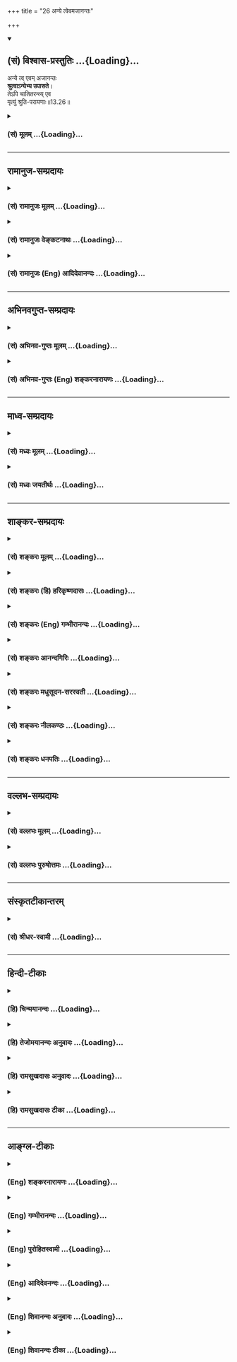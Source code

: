 +++
title = "26 अन्ये त्वेवमजानन्तः"

+++
<div class="js_include" newlevelforh1="2" title="(सं) विश्वास-प्रस्तुतिः" unfilled url="/purANam_vaiShNavam/mahAbhAratam/06-bhIShma-parva/03-bhagavad-gItA-parva/saMskRtam/vishvAsa-prastutiH/13_xetra-xetrajna-yogaH/26_anye_tvevamajAnan.md">
<details open><summary><h2>(सं) विश्वास-प्रस्तुतिः ...{Loading}...</h2></summary>

अन्ये त्व् एवम् अजानन्तः  
**श्रुत्वाऽन्येभ्य उपासते**।  
तेऽपि चातितरन्त्य् एव  
मृत्युं श्रुति-परायणाः॥13.26॥
</details>
</div>
<div class="js_include collapsed" newlevelforh1="3" title="(सं) मूलम्" unfilled url="/purANam_vaiShNavam/mahAbhAratam/06-bhIShma-parva/03-bhagavad-gItA-parva/saMskRtam/mUlam/13_xetra-xetrajna-yogaH/26_anye_tvevamajAnan.md">
<details><summary><h3>(सं) मूलम् ...{Loading}...</h3></summary>

अन्ये त्वेवमजानन्तः श्रुत्वाऽन्येभ्य उपासते।  
तेऽपि चातितरन्त्येव मृत्युं श्रुतिपरायणाः।।13.26।।
</details>
</div>


_________________
## रामानुज-सम्प्रदायः
<div class="js_include collapsed" newlevelforh1="3" title="(सं) रामानुजः मूलम्" unfilled url="/purANam_vaiShNavam/mahAbhAratam/06-bhIShma-parva/03-bhagavad-gItA-parva/saMskRtam/rAmAnujaH/mUlam/13_xetra-xetrajna-yogaH/26_anye_tvevamajAnan.md">
<details><summary><h3>(सं) रामानुजः मूलम् ...{Loading}...</h3></summary>

।।13.25।।**अन्ये तु** कर्मयोगादिषु आत्मावलोकनसाधनेषु अनधिकृताः
**अन्येभ्यः** तत्त्वदर्शिभ्यो ज्ञानिभ्यः **श्रुत्वा** कर्मयोगादिभिः
आत्मानम् **उपासते; ते अपि** आत्मदर्शनेन मृत्युम् अतितरन्ति ये
**श्रुतिपरायणाः** श्रवणमात्रनिष्ठाः; ते **च** श्रवणनिष्ठाः पूतपापाः
क्रमेण कर्म योगादिकम् आरभ्य **अतितरन्ति एव मृत्युम्।** अपिशब्दात् च
पर्वभेदः अवगम्यते। अथ प्रकृतिसंसृष्टस्य आत्मनो विवेकानुसंधानप्रकारं
वक्तुं सर्वं स्थावरं जङ्गमं च सत्त्वं चिदचित्संसर्गजम् इत्याह --

</details>
</div>
<div class="js_include collapsed" newlevelforh1="3" title="(सं) रामानुजः वेङ्कटनाथः" unfilled url="/purANam_vaiShNavam/mahAbhAratam/06-bhIShma-parva/03-bhagavad-gItA-parva/saMskRtam/rAmAnujaH/venkaTanAthaH/13_xetra-xetrajna-yogaH/26_anye_tvevamajAnan.md">
<details><summary><h3>(सं) रामानुजः वेङ्कटनाथः ...{Loading}...</h3></summary>

  
  
।।13.26।। अनिष्पन्नकर्मयोगानां मुमुक्षूणां कर्मयोगोपक्रमदशोच्यते। अन्ये तु
इति तुशब्देन;एवमजानन्तः इत्यनेन च स्वविवेचनशक्त्याद्यभावात्
कर्मयोगादिष्वनधिकृतत्वं द्योतितम्। अन्येभ्यः इत्यनेन
उपदेष्ट्टत्वविषयेणउपदेक्ष्यन्ति ते ज्ञानं ज्ञानिनस्तत्त्वदर्शिनः
\[4।34\] इति प्रागुक्ता विवक्षिता इत्यभिप्रायेणोक्तंतत्त्वदर्शिभ्यो
ज्ञानिभ्य इति। तेऽपि इत्यादिना कर्मयोगोपक्रमेऽप्यसमर्था निर्दिश्यन्त
इत्यभिप्रायेणाहतेऽप्यात्मेति। यद्वाऽस्य वाक्यस्य
पूर्वेणान्वयःश्रुतिपरायणाश्च इत्यन्वयेन वाक्यान्तरम् तद्दर्शयति -- ये
श्रुतिपरायणा इति। श्रुतिः परमयनं निष्ठा येषां ते श्रुतिपरायणाः
श्रुतिपरायणशब्दः श्रुत्वोपासीनेभ्यो व्यवच्छेदकः अन्यथा
श्रुत्वेत्युक्तेऽपि श्रुतिपरायणशब्दस्य
नैरर्थक्यप्रसङ्गादित्यभिप्रायेणाहश्रवणमात्रनिष्ठा इति। अत्र
श्रवणनिष्ठायाः पावनत्वरूपं प्राशस्त्यं विवक्षितमित्याहश्रवणनिष्ठाः
पूतपापा इति। क्रमेणेत्यादिना कर्मयोगादिविधिवैयर्थ्यप्रसङ्गपरिहारः। अत्र
पृथगुपायान्तरपरत्वं किं न स्यात् इत्यत्राहअपिशब्दादिति।
अपिशब्देनान्येषां कैमुत्यमेषामपकृष्टपर्वनिष्ठत्वं च सूचितमिति भावः।  
  

</details>
</div>
<div class="js_include collapsed" newlevelforh1="3" title="(सं) रामानुजः (Eng) आदिदेवानन्दः" unfilled url="/purANam_vaiShNavam/mahAbhAratam/06-bhIShma-parva/03-bhagavad-gItA-parva/saMskRtam/rAmAnujaH/english/AdidevAnandaH/13_xetra-xetrajna-yogaH/26_anye_tvevamajAnan.md">
<details><summary><h3>(सं) रामानुजः (Eng) आदिदेवानन्दः ...{Loading}...</h3></summary>

13.26 But some, namely, those who are not alified for Karma Yoga etc.,
for realising the self, listen to Jnanins who know the truth, and
meditate on the self through Karma Yoga, etc. - they too pass beyond
death. It means that those who are devoted to what they hear only, even
they, intent on hearing and devoid of evils, begin in due course, the
practice of Karma Yoga etc., and pass beyond death. By the term 'too'
(api), the difference in levels is made out. Now, in order to teach the
contemplation on the distinctness of the self conjoined with the
Prakrti, he says that all entities, movables and immovables, are the
product of combination between the conscient and the non-conscient:

</details>
</div>


_________________
## अभिनवगुप्त-सम्प्रदायः
<div class="js_include collapsed" newlevelforh1="3" title="(सं) अभिनव-गुप्तः मूलम्" unfilled url="/purANam_vaiShNavam/mahAbhAratam/06-bhIShma-parva/03-bhagavad-gItA-parva/saMskRtam/abhinava-guptaH/mUlam/13_xetra-xetrajna-yogaH/26_anye_tvevamajAnan.md">
<details><summary><h3>(सं) अभिनव-गुप्तः मूलम् ...{Loading}...</h3></summary>

।।13.25 -- 13.26।। ध्यानेनेति। अन्य इति। ईदृशं च ज्ञानं प्रधानम्।
कैश्चित् \[आत्मा\] आत्मतया उपास्यते अन्यैः प्रागुक्तेन साङ्ख्यनयेन अपरैः
कर्मणा इतरैरपि स्वयमीदृशं +++(;N ईदृग्)+++ ज्ञानमजानद्भिरपि श्रवणप्रवणैः
यथाश्रुतमेवोपास्यते। तेऽपि मृत्युं संसारं तरन्ति। येन
केनचिदुपायेन,भगवत्तत्त्वमुपास्यमानमुत्तारयति। अतः सर्वथा
एवमासीतेत्युक्तम्।

</details>
</div>
<div class="js_include collapsed" newlevelforh1="3" title="(सं) अभिनव-गुप्तः (Eng) शङ्करनारायणः" unfilled url="/purANam_vaiShNavam/mahAbhAratam/06-bhIShma-parva/03-bhagavad-gItA-parva/saMskRtam/abhinava-guptaH/english/shankaranArAyaNaH/13_xetra-xetrajna-yogaH/26_anye_tvevamajAnan.md">
<details><summary><h3>(सं) अभिनव-गुप्तः (Eng) शङ्करनारायणः ...{Loading}...</h3></summary>

13.25-26 Dhyanena etc., Anye etc. A knowledge of this sort is the main.
\[For this end\] some practise religious meditation of the Self as Self;
others \[try\] by means of the Sankhya (knowledge) mentioned already
(Ch. V, 5ff), while still others \[strive\] through action. Still
others, bent upon hearing \[from the preceptors etc.\] practise the
religious meditation as they have heard, even though they do not
themselves know, (have) the knowledge of this kind. They too cross over
the death, i.e., the cycyle of birth and death. What is conveyed here is
this : The category Bhagavat, if mentally reflected upon by one means or
the other, does transport across \[the ocean of death circle\].
Therefore , let one remain in this fashion by all means.

</details>
</div>


_________________
## माध्व-सम्प्रदायः
<div class="js_include collapsed" newlevelforh1="3" title="(सं) मध्वः मूलम्" unfilled url="/purANam_vaiShNavam/mahAbhAratam/06-bhIShma-parva/03-bhagavad-gItA-parva/saMskRtam/madhvaH/mUlam/13_xetra-xetrajna-yogaH/26_anye_tvevamajAnan.md">
<details><summary><h3>(सं) मध्वः मूलम् ...{Loading}...</h3></summary>

।।13.25 -- 13.26।। साङ्ख्येन वेदोक्तभगवत्स्वरूपज्ञानेन। कर्मिणामपि
श्रुत्वा ज्ञात्वा ध्यात्वा दृष्टिः। श्रावकाणां च ज्ञात्वा ध्यात्वा।
साङ्ख्यानां च ध्यात्वा। तथा च गौपवनश्रुतिः -- कर्म कृतवा च तच्छ्रुत्वा
ज्ञात्वा ध्यात्वाऽनुपश्यति। श्रावकोऽपि तथा ज्ञात्वा ध्यात्वा ज्ञान्यपि
पश्यति। अन्यथा तस्य दृष्टिर्हि कथञ्चिन्नोपजायते इति। अन्य
इत्यशक्तानामप्युपायदर्शनार्थम्।

</details>
</div>
<div class="js_include collapsed" newlevelforh1="3" title="(सं) मध्वः जयतीर्थः" unfilled url="/purANam_vaiShNavam/mahAbhAratam/06-bhIShma-parva/03-bhagavad-gItA-parva/saMskRtam/madhvaH/jayatIrthaH/13_xetra-xetrajna-yogaH/26_anye_tvevamajAnan.md">
<details><summary><h3>(सं) मध्वः जयतीर्थः ...{Loading}...</h3></summary>

।।13.25 -- 13.26।। अन्ये साङ्ख्येन योगेन इत्यत्र
कापिलतन्त्रोक्तप्रकृतिपुरुषविवेकज्ञानं साङ्ख्यमिति व्याख्यानमसत्;
कापिलतन्त्रस्यावैदिकस्यात्र ग्रहणायोगात्; तस्य भगवद्दर्शने
प्रधानसाधनत्वायोगाच्चेति भावेनान्यथा व्याचष्टे -- **साङ्ख्येने**ति।
ज्ञानेन परोक्षज्ञानेन। ध्यानेनेत्यत्र ध्यानादीनां
केवलानामेवेश्वरदर्शनसाधनत्वमुच्यत इत्यन्यथाप्रतीतिनिरासार्थमाह --
**कर्मिणामि**ति। दृष्टिः प्राप्येति शेषः। पाठक्रमादर्थक्रमस्य
प्राधान्याद्व्युत्क्रमेणोक्तिः। कुत एतत् इत्यत आह -- **तथा चे**ति।
ध्यात्वेत्येतज्ज्ञान्यपीत्युत्तरेणापि सम्बध्यते। ननु सर्वत्र सर्वस्य
संयोजने सत्येक एवायं प्रकारः स्यात्तथा चकेचिदन्ये परं इत्युक्तमयुक्तं
स्यादित्यत आह -- **अन्य** इति। ध्यानादावुत्तरोत्तरसाधने
साक्षादशक्तानामपिं तत्तदुपायज्ञानादिप्रदर्शनार्थमवस्थाभेदमाश्रित्यान्य
इत्याद्युक्तमित्यर्थः।

</details>
</div>


_________________
## शाङ्कर-सम्प्रदायः
<div class="js_include collapsed" newlevelforh1="3" title="(सं) शङ्करः मूलम्" unfilled url="/purANam_vaiShNavam/mahAbhAratam/06-bhIShma-parva/03-bhagavad-gItA-parva/saMskRtam/shankaraH/mUlam/13_xetra-xetrajna-yogaH/26_anye_tvevamajAnan.md">
<details><summary><h3>(सं) शङ्करः मूलम् ...{Loading}...</h3></summary>

।।13.26।। --,**अन्ये तु** एषु विकल्पेषु अन्यतरेणापि **एवं** यथोक्तम्
आत्मानम् **अजानन्तः अन्येभ्यः** आचार्येभ्यः **श्रुत्वा** इदमेव चिन्तयत
इति उक्ताः **उपासते** श्रद्दधानाः सन्तः चिन्तयन्ति। **तेऽपि च
अतितरन्त्येव** अतिक्रामन्त्येव **मृत्युम्;** मृत्युयुक्तं संसारम्
इत्येतत्। **श्रुतिपरायणाः** श्रुतिः श्रवणं परम् अयनं गमनं
मोक्षमार्गप्रवृत्तौ परं साधनं येषां ते श्रुतिपरायणाः केवलपरोपदेशप्रमाणाः
स्वयं विवेकरहिताः इत्यभिप्रायः। किमु वक्तव्यम् प्रमाणं प्रति स्वतन्त्राः
विवेकिनः मृत्युम् अतितरन्ति इति अभिप्रायः।। क्षेत्रज्ञेश्वरैकत्वविषयं
ज्ञानं मोक्षसाधनम् यज्ज्ञात्वामृतमश्नुते इत्युक्तम्; तत् कस्मात्
हेतोरिति; तद्धेतुप्रदर्शनार्थं श्लोकः आरभ्यते --,

</details>
</div>
<div class="js_include collapsed" newlevelforh1="3" title="(सं) शङ्करः (हि) हरिकृष्णदासः" unfilled url="/purANam_vaiShNavam/mahAbhAratam/06-bhIShma-parva/03-bhagavad-gItA-parva/saMskRtam/shankaraH/hindI/harikRShNadAsaH/13_xetra-xetrajna-yogaH/26_anye_tvevamajAnan.md">
<details><summary><h3>(सं) शङ्करः (हि) हरिकृष्णदासः ...{Loading}...</h3></summary>

।।13.26।। अन्य कई एक साधकजन उपर्युक्त विकल्पोंमेंसे किसी एकके भी द्वारा
पूर्वोक्त आत्मतत्त्वको न जानते हुए अन्य आचार्योंसे सुनकर -- उनकी ऐसी
आज्ञा पाकर कि तुम इसीका चिन्तन किया करो उपासना करते हैं -- श्रद्धापूर्वक
चिन्तन करते हैं। वे केवल सुननेके परायण हुए पुरुष भी अर्थात् जिनके मतमें
श्रवण करना ही मोक्षमार्गसम्बन्धी प्रवृत्तिमें परम आश्रय -- गति; परम साधन
है; ऐसे केवल अन्य आचार्योंके उपदेशको ही प्रमाण माननेवाले; स्वयं विवेकहीन
श्रुतिपरायण पुरुष भी मृत्युको यानी मृत्युयुक्त संसारको निःसंन्देह पार कर
जाते हैं। फिर प्रमाण करनेमें जो स्वतन्त्र हैं वे विवेकी पुरुष
मृत्युयुक्त संसारसे तर जाते हैं; इसमें तो कहना ही क्या है यह अभिप्राय
है।  
  
,

</details>
</div>
<div class="js_include collapsed" newlevelforh1="3" title="(सं) शङ्करः (Eng) गम्भीरानन्दः" unfilled url="/purANam_vaiShNavam/mahAbhAratam/06-bhIShma-parva/03-bhagavad-gItA-parva/saMskRtam/shankaraH/english/gambhIrAnandaH/13_xetra-xetrajna-yogaH/26_anye_tvevamajAnan.md">
<details><summary><h3>(सं) शङ्करः (Eng) गम्भीरानन्दः ...{Loading}...</h3></summary>

13.26 Anye tu, others again; ajanantah, who do not know the Self as
described above; evam, thus, even in one of these alternative ways;
upasate, take to thinking, take to reflection, being imbued with faith;
srutva, after hearing; anyhyah, from others, from the teachers, having
been told, 'Think only of this.' Te api ca, they, too; sruti-parayanah,
who are devoted to hearing, to whom hearing is the supreme course, the
best discipline for starting on the path to Liberation, i.e., those who,
themselves lacking in discrimination, accept only others' advice as most
authoritative; eva, certainly; ati-taranti, overcome; mrtyum, death,
i.e. the mundane existence which is fraught with death. The implication
is; It goes without saying that those discriminating people who are
idenpendent in the application of the valid means of knowledge, cross
over death. That the knowledge of the identity of the Knower of the
field and God leads to Liberation has been stated in, '৷৷.by realizing
which one attains Immortality' (12). For what reason is it so; To point
out that reason the (next) verse is begun:

</details>
</div>
<div class="js_include collapsed" newlevelforh1="3" title="(सं) शङ्करः आनन्दगिरिः" unfilled url="/purANam_vaiShNavam/mahAbhAratam/06-bhIShma-parva/03-bhagavad-gItA-parva/saMskRtam/shankaraH/AnandagiriH/13_xetra-xetrajna-yogaH/26_anye_tvevamajAnan.md">
<details><summary><h3>(सं) शङ्करः आनन्दगिरिः ...{Loading}...</h3></summary>

।।13.25।। अधमतमानधिकारिणो मोक्षमार्गे प्रवृत्तिं प्रतिलम्भयति -- **अन्ये
त्विति।** आचार्याधीनां श्रुतिमेवाभिनयति -- **इदमिति।** उपासनमेव विवृणोति
-- **श्रद्दधाना इति।** परोपदेशात्प्रवृत्तानामपि प्रवृत्तेः,साफल्यमाह --
**तेऽपीति।** तेषां मुख्याधिकारित्वं व्यावर्तयति -- **श्रुतीति।**
तेऽपीत्यपिना सूचितमर्थमाह -- **किमिति।**

</details>
</div>
<div class="js_include collapsed" newlevelforh1="3" title="(सं) शङ्करः मधुसूदन-सरस्वती" unfilled url="/purANam_vaiShNavam/mahAbhAratam/06-bhIShma-parva/03-bhagavad-gItA-parva/saMskRtam/shankaraH/madhusUdana-sarasvatI/13_xetra-xetrajna-yogaH/26_anye_tvevamajAnan.md">
<details><summary><h3>(सं) शङ्करः मधुसूदन-सरस्वती ...{Loading}...</h3></summary>

।।13.26।। मन्दतराणां ज्ञानसाधनमाह -- अन्येत्विति। अन्ये तु मन्दतराः।
तुशब्दः पूर्वश्लोकोक्तत्रिविधाधिकारिवैलक्षण्यद्योतनार्थः।
एषूपायेष्वन्यतरेणाप्येवं यथोक्तमात्मानमजानन्तोऽन्येभ्यः कारुणिकेभ्य
आचार्येभ्यः श्रुत्वेदमेवं चिन्तयतेत्युक्ता उपासते श्रद्दधानाः
सन्तश्चिन्तयन्ति तेऽपि चातितरन्त्येव मृत्युं संसारं श्रुतिपरायणाः स्वयं
विचारासमर्था अपि श्रद्दधानतया गुरूपदेशश्रवणमात्रपरायणाः।
तेऽपीत्यपिशब्दाद्ये स्वयं विचारसमर्थास्ते मृत्युमतितरन्तीति किमु
वक्तव्यमित्यभिप्रायः।

</details>
</div>
<div class="js_include collapsed" newlevelforh1="3" title="(सं) शङ्करः नीलकण्ठः" unfilled url="/purANam_vaiShNavam/mahAbhAratam/06-bhIShma-parva/03-bhagavad-gItA-parva/saMskRtam/shankaraH/nIlakaNThaH/13_xetra-xetrajna-yogaH/26_anye_tvevamajAnan.md">
<details><summary><h3>(सं) शङ्करः नीलकण्ठः ...{Loading}...</h3></summary>

।।13.26।। पक्षान्तरमाह -- **अन्येत्विति।** अन्ये ऊहापोहकौशलहीनाः।
तुशब्देन पूर्वोक्तेभ्यो विलक्षणाः एवं पूर्वोक्तप्रकारमजानन्तोऽन्येभ्य
आचार्येभ्यः श्रुत्वा आत्मनो निर्विशेषब्रह्मचैतन्यरूपत्वं तदुपासनामार्गं
चाधिगत्य उपासते यथोक्तप्रकारेण ध्यायन्ति तेऽपि च मृत्युं संसारं
तरन्त्येव। अपिशब्दात्पूर्वश्लोकोक्तास्तरन्तीत्यत्र,किमाश्चर्यमिति
गम्यते। एवशब्दात्तेषां मुख्यक्रमाभावेऽपि तरणे संशयो नास्ति। यतस्ते
श्रुतिपरायणाः श्रुतिः श्रवणं तदेव परं अयनं मोक्षसाधनं येषां ते तथा।
ध्याने प्रवृत्त्यतिशयान्न तेषां चित्तशुद्ध्यर्थं कर्मापेक्षा।
वेदोक्ततत्त्वे दृढनिश्चयाच्चासंभावनानिवृत्त्यर्थं श्रवणमननापेक्षेति
भावः। अयं च ब्रह्मसाक्षात्कारः संवादिभ्रमरूप इति केचित्। प्रमारूप
इत्यन्ये। तथाहि यथा कश्चिन्मणिप्रभां मणिबुद्ध्या पश्यन् भ्रान्त एव तथापि
तद्ग्रहणकाले मणिं लभतेऽतः स संवादिभ्रमः। एवं त्वंपदार्थं
तत्पदार्थमणिप्रभाभूतं तत्पदार्थबुद्ध्या भावयन् व्यवहारतो भ्रान्त एव
तथापि तत्साक्षात्कारकाले तदनन्यस्य तत्पदार्थस्य साक्षात्कारोऽपि
संवादिभ्रमन्यायेन जायत इति। तथा च वसिष्ठःअसत्ये सत्यता साधो शाश्वती
परिदृश्यते। शून्येन ध्यानयोगेन शाश्वतं प्राप्यते पदम् इति। व्यवहारतो
निर्विशेषस्वरूपत्वेनासत्ये आत्मनि तत्र निर्विशेषत्वभावनं शून्यो
निर्विषयोऽयं ध्यानयोगो योषित्यग्निध्यानवत् तथापि तेन शाश्वती सत्यता
प्राप्यते दृश्यत इति वसिष्ठवाक्यार्थः।
कल्पद्रुमाचार्यास्तुवेदान्तवाक्यजध्यानभावनाजाऽपरोक्षधीः।
मूलप्रमाणदार्ढ्येन भ्रमत्वं प्रतिपद्यते इति प्राहुः।

</details>
</div>
<div class="js_include collapsed" newlevelforh1="3" title="(सं) शङ्करः धनपतिः" unfilled url="/purANam_vaiShNavam/mahAbhAratam/06-bhIShma-parva/03-bhagavad-gItA-parva/saMskRtam/shankaraH/dhanapatiH/13_xetra-xetrajna-yogaH/26_anye_tvevamajAnan.md">
<details><summary><h3>(सं) शङ्करः धनपतिः ...{Loading}...</h3></summary>

।।13.26।। मन्दतरानाह। अन्येतु। तुशब्दः पूर्वेभ्यो वैलक्षण्यद्योतनार्थः।
एषु विकल्पेषु अन्यतरेणाप्येवं यथोक्तमात्मानमजानन्तः श्रुतिपरायणाः
श्रुतिः श्रवणं परमयनं मोक्षमार्गप्रवृत्तौ परं साधनं येषां केवलं
परोपदेशप्रमाणाः स्वयं विवेकररिताः अन्येभ्य आचार्येभ्य इदमेव चिन्तयतेति
वदद्य्भः श्रुत्वा श्रद्दधानाः सन्तस्तदेवोपासते चिन्तयन्ति तेऽपि च
मृत्युयुक्तं संसारं अतितरन्त्येवातिक्रामन्त्येव। चकारः
पूर्वोक्तसमुच्चयार्थः। तेप्यतितरन्ति पूरवोक्तास्त्रयः तरन्तीति किमु
वक्तव्यमिति कैमुत्यन्यायबोधनार्थोऽपिशब्दः तेषामुक्तमादित्वाभावेऽपि
संसारातितरणे संशयो नास्तीत्यवधारणार्थः।

</details>
</div>


_________________
## वल्लभ-सम्प्रदायः
<div class="js_include collapsed" newlevelforh1="3" title="(सं) वल्लभः मूलम्" unfilled url="/purANam_vaiShNavam/mahAbhAratam/06-bhIShma-parva/03-bhagavad-gItA-parva/saMskRtam/vallabhaH/mUlam/13_xetra-xetrajna-yogaH/26_anye_tvevamajAnan.md">
<details><summary><h3>(सं) वल्लभः मूलम् ...{Loading}...</h3></summary>

।।13.26।। अन्ये त्विति। अतिमन्दाधिकारिणोऽन्येभ्यस्तत्त्वदर्शिभ्यो
ज्ञानिभ्यः श्रुत्वाकर्मणा \[3।20\] इत्यादिभिरात्मानमुपासते;
ततस्तेऽप्यात्मदर्शनेन मृत्युं संसारमतितरन्ति; ये श्रुतिपरायणास्त एव।
अपिचशब्दोपादानात्पूर्वभेदोऽवगम्यते।

</details>
</div>
<div class="js_include collapsed" newlevelforh1="3" title="(सं) वल्लभः पुरुषोत्तमः" unfilled url="/purANam_vaiShNavam/mahAbhAratam/06-bhIShma-parva/03-bhagavad-gItA-parva/saMskRtam/vallabhaH/puruShottamaH/13_xetra-xetrajna-yogaH/26_anye_tvevamajAnan.md">
<details><summary><h3>(सं) वल्लभः पुरुषोत्तमः ...{Loading}...</h3></summary>

  
  
।।13.26।। अन्ये तु मूर्खाः अजानन्तः अन्येभ्यो गुरुभ्यः श्रुत्वा
विनैवानुभवम्; एवं पूर्वोक्तप्रकारैरुपासते उपासनां कुर्वन्ति; तेऽपि च
सर्वे मृत्युमतितरन्त्येव युक्ता भवन्तीत्यर्थः। कथं इत्यत आह --
श्रुतिपरायणाः; श्रुत्युक्तप्रकारत्वात् श्रद्धया करणादित्यर्थः। अयमर्थः
-- स्ववाक्यसत्यत्वाय तानपि तारयामि निर्बन्धेन; न तु स्नेहेन
इदमेवैधकारापिशब्दाभ्यां व्यञ्जितम्।  
  

</details>
</div>


_________________
## संस्कृतटीकान्तरम्
<div class="js_include collapsed" newlevelforh1="3" title="(सं) श्रीधर-स्वामी" unfilled url="/purANam_vaiShNavam/mahAbhAratam/06-bhIShma-parva/03-bhagavad-gItA-parva/saMskRtam/shrIdhara-svAmI/13_xetra-xetrajna-yogaH/26_anye_tvevamajAnan.md">
<details><summary><h3>(सं) श्रीधर-स्वामी ...{Loading}...</h3></summary>

।।13.26।। अतिमन्दाधिकारिणां निस्तारोपायमाह **-- अन्य इति।** अन्ये तु
साङ्ख्ययोगादिमार्गेणैवंभूतमुपद्रष्टृत्वादिलक्षणमात्मानं
साक्षात्कर्तुमजानन्तोऽन्येभ्य आचार्येभ्य उपदेशेन श्रुत्वा उपासते
ध्यायन्ति। ते च श्रद्धयोपदेशश्रवणपरायणाः सन्तो मृत्युं,संसारं
शनैरतितरन्त्येव।

</details>
</div>


_________________
## हिन्दी-टीकाः
<div class="js_include collapsed" newlevelforh1="3" title="(हि) चिन्मयानन्दः" unfilled url="/purANam_vaiShNavam/mahAbhAratam/06-bhIShma-parva/03-bhagavad-gItA-parva/hindI/chinmayAnandaH/13_xetra-xetrajna-yogaH/26_anye_tvevamajAnan.md">
<details><summary><h3>(हि) चिन्मयानन्दः ...{Loading}...</h3></summary>

।।13.26।। उत्तम और मध्यम अधिकारियों के लिए उपयुक्त मार्गों को बताने के
पश्चात् अब मन्द बुद्धि साधकों के लिए गीताचार्य एक उपाय बताते हैं। अन्यों
से श्रवण कुछ ऐसे भी लोग होते हैं; जो ध्यान; साङ्ख्य और कर्मयोग इन तीनों
में से किसी एक को भी करने में असमर्थ होते हैं। उनके विकास के लिए एकमात्र
उपाय यह है कि उनको किसी आचार्य से,पूजा या उपासना के विषय में श्रवण कर
तदनुसार ईश्वर की आराधना करनी चाहिए। वे भी मृत्यु को तर जाते हैं जगत् में
यह देखा जाता है कि जिनकी बुद्धि मन्द होती है; उनमें श्रद्धा का आधिक्य
होता है। अत; यदि ऐसे मन्दबुद्धि साधक श्रद्धापूर्वक उपदिष्ट प्रकार से
उपासना करें; तो वे भी इस अनित्य मृत्युरूप संसार को पार करके नित्य तत्त्व
का अनुभव कर सकते हैं। देह के अन्त को ही मृत्यु नहीं समझना चाहिए। यह शब्द
उसके व्यापक अर्थ में यहाँ प्रयुक्त किया गया है। अनित्य; अनात्म उपाधियों
के साथ तादात्म्य करने से हम भी उनके परिवर्तनों से प्रभावित होते रहते
हैं। यह परिवर्तन का दुखपूर्ण अनुभव ही मृत्यु कहलाता है। इनसे भिन्न नित्य
अविकारी आत्मा को जानना ही मृत्यु को तर जाना है; अर्थात् सभी परिवर्तनों
में अविचलित और अप्रभावित रहना है श्री शंकराचार्य कहते हैं कि स्वयं
विवेकरहित होते हुए भी केवल परोपदेश के श्रवण से ही यदि ये साधक मोक्ष को
प्राप्त होते हैं; तो फिर प्रमाणपूर्वक विचार के प्रति स्वतन्त्र विवेकी
साधकों के विषय में कहना ही क्या है कि वे मोक्ष को प्राप्त करते हैं। इन सब
साधनों के द्वारा हमें कौन से साध्य का सम्पादन करना है इस पर कहते हैं

</details>
</div>
<div class="js_include collapsed" newlevelforh1="3" title="(हि) तेजोमयानन्दः अनुवादः" unfilled url="/purANam_vaiShNavam/mahAbhAratam/06-bhIShma-parva/03-bhagavad-gItA-parva/hindI/tejomayAnandaH/anuvAdaH/13_xetra-xetrajna-yogaH/26_anye_tvevamajAnan.md">
<details><summary><h3>(हि) तेजोमयानन्दः अनुवादः ...{Loading}...</h3></summary>

।।13.26।। परन्तु, अन्य लोग जो स्वयं इस प्रकार न जानते हुए, दूसरों से
(आचार्यों से) सुनकर ही उपासना करते हैं, वे श्रुतिपरायण (अर्थात् श्रवण ही
जिनके लिए परम साधन है) लोग भी मृत्यु को निःसन्देह तर जाते हैं।।

</details>
</div>
<div class="js_include collapsed" newlevelforh1="3" title="(हि) रामसुखदासः अनुवादः" unfilled url="/purANam_vaiShNavam/mahAbhAratam/06-bhIShma-parva/03-bhagavad-gItA-parva/hindI/rAmasukhadAsaH/anuvAdaH/13_xetra-xetrajna-yogaH/26_anye_tvevamajAnan.md">
<details><summary><h3>(हि) रामसुखदासः अनुवादः ...{Loading}...</h3></summary>

।।13.26।। दूसरे मनुष्य इस प्रकार (ध्यानयोग, साङ्ख्ययोग, कर्मयोग, आदि
साधनोंको) नहीं जानते, केवल (जीवन्मुक्त महापुरुषोंसे) सुनकर उपासना करते
हैं, ऐसे वे सुननेके परायण मनुष्य भी मृत्युको तर जाते हैं।

</details>
</div>
<div class="js_include collapsed" newlevelforh1="3" title="(हि) रामसुखदासः टीका" unfilled url="/purANam_vaiShNavam/mahAbhAratam/06-bhIShma-parva/03-bhagavad-gItA-parva/hindI/rAmasukhadAsaH/TIkA/13_xetra-xetrajna-yogaH/26_anye_tvevamajAnan.md">
<details><summary><h3>(हि) रामसुखदासः टीका ...{Loading}...</h3></summary>

।।13.26।।***व्याख्या --***  **अन्ये त्वेवमजानन्तः ৷৷. मृत्युं
श्रुतिपरायणाः --** कई ऐसे तत्त्वप्राप्तिकी उत्कण्ठावाले मनुष्य हैं; जो
ध्यानयोग; साङ्ख्ययोग; कर्मयोग; हठयोग; लययोग आदि साधनोंको समझते ही नहीं
अतः वे साधन उनके अनुष्ठानमें भी नहीं आते। ऐसे मनुष्य केवल तत्त्वज्ञ
जीवन्मुक्त महापुरुषोंकी आज्ञाका पालन करके मृत्युको तर जाते हैं अर्थात्
तत्त्वज्ञानको प्राप्त कर लेते हैं। जैसे धनी आदमीकी आज्ञाका पालन करनेसे
धन मिलता है; ऐसे ही तत्त्वज्ञ जीवन्मुक्त महापुरुषोंकी आज्ञाका पालन
करनेसे तत्त्वज्ञान मिलता है। हाँ; इसमें इतना फरक है कि धनी जब देता है;
तब धन मिलता है परन्तु सन्तमहापुरुषोंकी आज्ञाका पालन करनेसे; उनके मनके;
संकेतके; आज्ञाके अनुसार तत्परतापूर्वक चलनेसे मनुष्य स्वतः उस
परमात्मतत्त्वको प्राप्त हो जाता है; जो कि सबको सदासे ही स्वतःस्वाभाविक
प्राप्त है। कारण कि धन तो धनीके अधीन होता है; पर परमात्मतत्त्व किसीके
अधीन नहीं है। शरीरके साथ सम्बन्ध रखनेसे ही मृत्यु होती है। जो मनुष्य
महापुरुषोंकी आज्ञाके परायण हो जाते हैं; उनका शरीरसे माना हुआ सम्बन्ध छूट
जाता है। अतः वे मृत्युको तर जाते हैं अर्थात् वे पहले शरीरकी मृत्युसे
अपनी मृत्यु मानते थे; उस मान्यतासे रहित हो जाते हैं। ऐसे श्रुतिपरायण
साधकोंकी तीन श्रेणियाँ होती हैं -- 1 -- यदि साधकमें सांसारिक सुखभोगकी
इच्छा नहीं है; केवल तत्त्वप्राप्तिकी ही उत्कट अभिलाषा है और वह जिनकी
आज्ञका पालन करता है; वे अनुभवी महापुरुष हैं; तो साधकको शीघ्र ही
परमात्माकी प्राप्ति हो जाती है।2 -- यदि साधकमें सुखभोगकी इच्छा शेष है;
तो केवल महापुरुषकी आज्ञाका पालन करनेसे ही उसकी उस इच्छाका नाश हो जायगा
और उसको परमात्माकी प्राप्ति हो जायगी।3 -- साधक जिनकी आज्ञाका पालन करता
है; वे अनुभवी महापुरुष नहीं हैं; पर साधकमें किञ्चिन्मात्र भी सांसारिक
इच्छा नहीं है और उसका उद्देश्य केवल परमात्माकी प्राप्ति करना है; तो उसको
भगवत्कृपासे परमात्मप्राप्ति हो जायगी क्योंकि भगवान् तो उसको जानते ही
हैं। अगर किसी कारणवश साधककी संतमहापुरुषके प्रति अश्रद्धा; दोषदृष्टि हो
जाय तो उनमें साधकको अवगुणहीअवगुण दीखेंगे; गुण दीखेंगे ही नहीं। इसका कारण
यह है कि महापुरुष गुणअवगुणोंसे ऊँचे उठे (गुणातीत) होते हैं अतः उनमें
अश्रद्धा होनेपर अपना ही भाव अपनेको दीखता है। मनुष्य जिस भावसे देखता है;
उसी भावसे उसका सम्बन्ध हो जाता है। अवगुण देखनेसे उसका सम्बन्ध अवगुणोंसे
हो जाता है। इसलिये साधकको चाहिये कि वह तत्त्वज्ञ महापुरुषकी क्रियाओंपर;
उनके आचरणोंपर ध्यान न देकर उनके पास तटस्थ होकर रहे। संतमहापुरुषसे ज्यादा
लाभ वही ले सकता है; जो उनसे किसी प्रकारके सांसारिक व्यवहारका सम्बन्ध न
रखकर केवल पारमार्थिक (साधनका) सम्बन्ध रखता है। दूसरी बात; साधक इस बातकी
सावधानी रखे कि उसके द्वारा उन महापुरुषकी कहीं भी निन्दा न हो। यदि वह
उनकी निन्दा करेगा; तो उसकी कहीं भी उन्नति नहीं होगी।***सम्बन्ध --*** 
पूर्वश्लोकमें कहा गया कि श्रुतिपरायण साधक भी मृत्युको तर जाते हैं; तो अब
प्रश्न होता है कि मृत्युके होनेमें क्या कारण है इसका उत्तर भगवान् आगेके
श्लोकमें देते हैं।

</details>
</div>


_________________
## आङ्ग्ल-टीकाः
<div class="js_include collapsed" newlevelforh1="3" title="(Eng) शङ्करनारायणः" unfilled url="/purANam_vaiShNavam/mahAbhAratam/06-bhIShma-parva/03-bhagavad-gItA-parva/english/shankaranArAyaNaH/13_xetra-xetrajna-yogaH/26_anye_tvevamajAnan.md">
<details><summary><h3>(Eng) शङ्करनारायणः ...{Loading}...</h3></summary>

13.26. But others, who have no knowledge of this nature, listen from
others and practise reflection \[accordingly\] they too, being devoted
to what they have heard, do cross over death.

</details>
</div>
<div class="js_include collapsed" newlevelforh1="3" title="(Eng) गम्भीरानन्दः" unfilled url="/purANam_vaiShNavam/mahAbhAratam/06-bhIShma-parva/03-bhagavad-gItA-parva/english/gambhIrAnandaH/13_xetra-xetrajna-yogaH/26_anye_tvevamajAnan.md">
<details><summary><h3>(Eng) गम्भीरानन्दः ...{Loading}...</h3></summary>

13.26 Others, agian, who do not know thus, take to thinking after
hearing from others; they, too, who are devoted to hearing, certainly
overcome death.

</details>
</div>
<div class="js_include collapsed" newlevelforh1="3" title="(Eng) पुरोहितस्वामी" unfilled url="/purANam_vaiShNavam/mahAbhAratam/06-bhIShma-parva/03-bhagavad-gItA-parva/english/purohitasvAmI/13_xetra-xetrajna-yogaH/26_anye_tvevamajAnan.md">
<details><summary><h3>(Eng) पुरोहितस्वामी ...{Loading}...</h3></summary>

13.26 Others again, having no direct knowledge but only hearing from
others, nevertheless worship, and they, too, if true to the teachings,
cross the sea of death.

</details>
</div>
<div class="js_include collapsed" newlevelforh1="3" title="(Eng) आदिदेवनन्दः" unfilled url="/purANam_vaiShNavam/mahAbhAratam/06-bhIShma-parva/03-bhagavad-gItA-parva/english/AdidevanandaH/13_xetra-xetrajna-yogaH/26_anye_tvevamajAnan.md">
<details><summary><h3>(Eng) आदिदेवनन्दः ...{Loading}...</h3></summary>

13.26 But some, who do not know thus, having heard from others, worship
accordingly - these too, who are devoted to what they hear, pass beyond
death.

</details>
</div>
<div class="js_include collapsed" newlevelforh1="3" title="(Eng) शिवानन्दः अनुवादः" unfilled url="/purANam_vaiShNavam/mahAbhAratam/06-bhIShma-parva/03-bhagavad-gItA-parva/english/shivAnandaH/anuvAdaH/13_xetra-xetrajna-yogaH/26_anye_tvevamajAnan.md">
<details><summary><h3>(Eng) शिवानन्दः अनुवादः ...{Loading}...</h3></summary>

13.26 Others also, not knowing thus, worship, having heard of It from
others; they, too, cross beyond death, regarding what they have heard as
the Supreme refuge.

</details>
</div>
<div class="js_include collapsed" newlevelforh1="3" title="(Eng) शिवानन्दः टीका" unfilled url="/purANam_vaiShNavam/mahAbhAratam/06-bhIShma-parva/03-bhagavad-gItA-parva/english/shivAnandaH/TIkA/13_xetra-xetrajna-yogaH/26_anye_tvevamajAnan.md">
<details><summary><h3>(Eng) शिवानन्दः टीका ...{Loading}...</h3></summary>

13.26 अन्ये others; तु indeed; एवम् thus; अजानन्तः not knowing; श्रुत्वा
having heard; अन्येभ्यः from others; उपासते worship; ते they; अपि also;
च and; अतितरन्ति cross beyond; एव even; मृत्युम् death; श्रुतिपरायणाः
regarding what they have heard as the Supreme refuge.Commentary The
three paths; viz.; the Yoga of meditation; the Yoga of knowledge; and
the Yoga of action to attain the knowledge of the Self were described in
the previous verse. In this verse the Yoga of worship is described.Some
who are ignorant of the methods described in the previous verse listen
to the teachings of the spiritual preceptors regarding this great Truth
or the Self with intense and unshakable faith; solely depending upon the
authority of others instructions; and through constant remembrance and
contemplation of them attain immortality. They are devoted to their
preceptor. Some study the books written by realised seers; stick with
great faith to the teachings contained therein and live according to
them. They also overcome death. Whichever path one follows; one
eventually attains the knowledge of the Self and final liberation from
birth and death; -- salvation (Moksha). There are several paths to suit
aspirants of different temperaments and eipments.Freeing oneself from
ignorance with its effects through the knowledge of the Self; is
crossing the Samsara or attaining immortality or overcoming death or
obtaining release or salvation.

</details>
</div>

